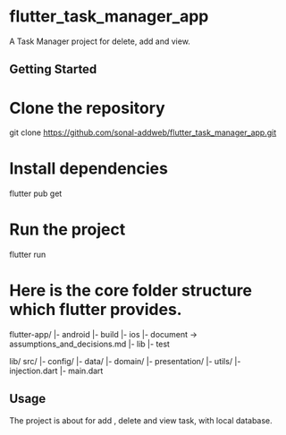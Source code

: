 # flutter_task_manager_app

A Task Manager project for delete, add and view.

## Getting Started

# Clone the repository
git clone https://github.com/sonal-addweb/flutter_task_manager_app.git

# Install dependencies
flutter pub get

# Run the project
flutter run

# Here is the core folder structure which flutter provides.

flutter-app/
|- android
|- build
|- ios
|- document -> assumptions_and_decisions.md
|- lib
|- test

lib/
src/
|- config/
|- data/
|- domain/
|- presentation/
|- utils/
|- injection.dart
|- main.dart

## Usage
The project is about for add , delete and view task, with local database.
